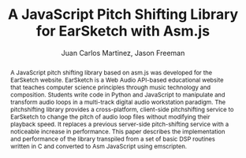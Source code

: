--- 
  title: "A JavaScript Pitch Shifting Library for EarSketch with Asm.js" 
  abstract: "A JavaScript pitch shifting library based on asm.js was developed for the EarSketch website. EarSketch is a Web Audio API-based educational website that teaches computer science principles through music technology and composition. Students write code in Python and JavaScript to manipulate and transform audio loops in a multi-track digital audio workstation paradigm. The pitchshifting library provides a cross-platform, client-side pitchshifting service to EarSketch to change the pitch of audio loop files without modifying their playback speed. It replaces a previous server-side pitch-shifting service with a noticeable increase in performance. This paper describes the implementation and performance of the library transpiled from a set of basic DSP routines written in C and converted to Asm JavaScript using emscripten." 
  address: "Atlanta, Georgia" 
  author: "Juan Carlos Martinez, Jason Freeman" 
  booktitle: "Proceedings of the International Web Audio Conference" 
  editor: "Jason Freeman, Alexander Lerch, Matthew Paradis" 
  month: "Proceedings of the International Web Audio Conference"
  pages: "0--2" 
  publisher: "Georgia Tech" 
  series: "WAC '16"
  type: "Paper"  
  year: "2016" 
  id: "2016_57" 
  tags: year2016 
  pdflink: /_data/papers/pdf/2016/2016_57.pdf
  ISSN: 2663-5844
---